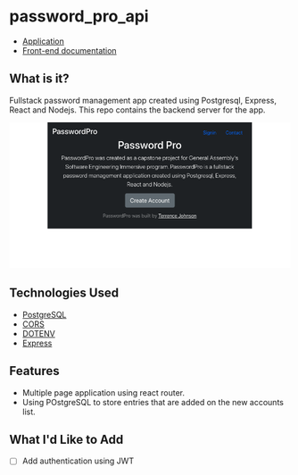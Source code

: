 # password_pro_api


* [Application](https://tcj-passwordpro.herokuapp.com/)
* [Front-end documentation](https://github.com/TCJohnson1/password_pro)

## What is it?
Fullstack password management app created using Postgresql, Express, React and Nodejs. This repo contains the backend server for the app.

![Image of App](/images/passwordpro.png)

## Technologies Used

* [PostgreSQL](https://www.postgresql.org/)
* [CORS](https://developer.mozilla.org/en-US/docs/Web/HTTP/CORS)
* [DOTENV](https://www.npmjs.com/package/dotenv)
* [Express](http://expressjs.com/en/api.html)


## Features
* Multiple page application using react router.
* Using POstgreSQL to store entries that are added on the new accounts list.


## What I'd Like to Add 
- [ ] Add authentication using JWT